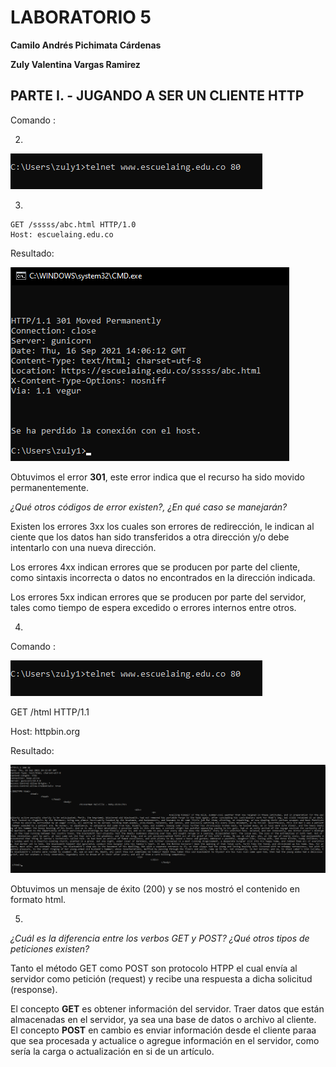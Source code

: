 # LABORATORIO 5
__Camilo Andrés Pichimata Cárdenas__ 

__Zuly Valentina Vargas Ramirez__

## PARTE I. - JUGANDO A SER UN CLIENTE HTTP

Comando :

2.  
<img src = "img/comando1Telnet.png " >

3. 

    GET /sssss/abc.html HTTP/1.0
    Host: escuelaing.edu.co    
Resultado:

<img src = "img/PrimerTelnet.png " >

Obtuvimos el error **301**, este error indica que el recurso ha sido movido permanentemente. 


_¿Qué otros códigos de error existen?, ¿En qué caso se manejarán?_

Existen los errores 3xx los cuales son errores de redirección, le indican al ciente que los datos han sido transferidos a otra dirección y/o debe intentarlo con una nueva dirección.

Los errores 4xx indican errores que se producen por parte del cliente, como sintaxis incorrecta o datos no encontrados en la dirección indicada. 

Los errores 5xx indican errores que se producen por parte del servidor, tales como tiempo de espera excedido o errores internos entre otros. 

4. 
Comando : 

<img src = "img/comando1Telnet.png " >

GET /html  HTTP/1.1

Host: httpbin.org 

Resultado:

<img src = "img/SegundoTelnet.png ">

 Obtuvimos un mensaje de éxito (200) y se nos mostró el contenido en formato html. 

5. 

 _¿Cuál es la diferencia entre los verbos GET y POST? ¿Qué otros tipos de peticiones existen?_

 Tanto el método GET como POST son protocolo HTPP el cual envía al servidor como petición (request) y recibe una respuesta a dicha solicitud (response). 

 El concepto **GET** es obtener información del servidor. Traer datos que están almacenadas en el servidor, ya sea una base de datos o archivo al cliente. El concepto **POST** en cambio es enviar información desde el cliente paraa que sea procesada y actualice o agregue información en el servidor, como sería la carga o actualización en si de un artículo. 